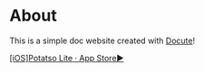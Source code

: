 # About

This is a simple doc website created with [Docute](https://docute.org)!

<a href="https://apps.apple.com/us/app/shadowrocket/id932747118" class="btn text-uppercase green-color branding-bg-color">[iOS]Potatso Lite · App Store▶</a>